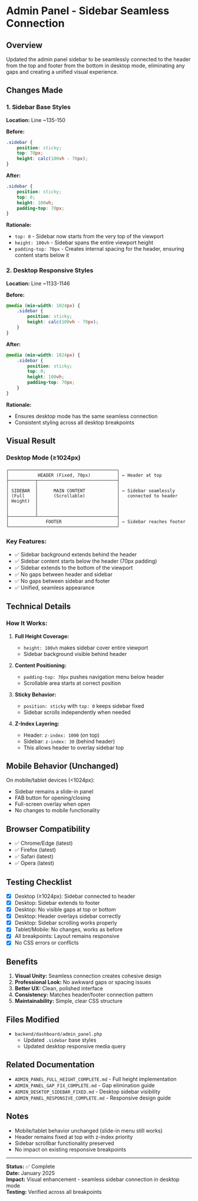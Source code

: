 # Admin Panel - Sidebar Seamless Connection

## Overview
Updated the admin panel sidebar to be seamlessly connected to the header from the top and footer from the bottom in desktop mode, eliminating any gaps and creating a unified visual experience.

## Changes Made

### 1. Sidebar Base Styles
**Location:** Line ~135-150

**Before:**
```css
.sidebar {
    position: sticky;
    top: 70px;
    height: calc(100vh - 70px);
}
```

**After:**
```css
.sidebar {
    position: sticky;
    top: 0;
    height: 100vh;
    padding-top: 70px;
}
```

**Rationale:**
- `top: 0` - Sidebar now starts from the very top of the viewport
- `height: 100vh` - Sidebar spans the entire viewport height
- `padding-top: 70px` - Creates internal spacing for the header, ensuring content starts below it

### 2. Desktop Responsive Styles
**Location:** Line ~1133-1146

**Before:**
```css
@media (min-width: 1024px) {
    .sidebar {
        position: sticky;
        height: calc(100vh - 70px);
    }
}
```

**After:**
```css
@media (min-width: 1024px) {
    .sidebar {
        position: sticky;
        top: 0;
        height: 100vh;
        padding-top: 70px;
    }
}
```

**Rationale:**
- Ensures desktop mode has the same seamless connection
- Consistent styling across all desktop breakpoints

## Visual Result

### Desktop Mode (≥1024px)
```
┌─────────────────────────────────────────┐
│           HEADER (Fixed, 70px)          │ ← Header at top
├──────────┬──────────────────────────────┤
│          │                              │
│ SIDEBAR  │      MAIN CONTENT            │ ← Sidebar seamlessly
│ (Full    │      (Scrollable)            │   connected to header
│ Height)  │                              │
│          │                              │
│          │                              │
├──────────┴──────────────────────────────┤
│              FOOTER                     │ ← Sidebar reaches footer
└─────────────────────────────────────────┘
```

### Key Features:
- ✅ Sidebar background extends behind the header
- ✅ Sidebar content starts below the header (70px padding)
- ✅ Sidebar extends to the bottom of the viewport
- ✅ No gaps between header and sidebar
- ✅ No gaps between sidebar and footer
- ✅ Unified, seamless appearance

## Technical Details

### How It Works:

1. **Full Height Coverage:**
   - `height: 100vh` makes sidebar cover entire viewport
   - Sidebar background visible behind header

2. **Content Positioning:**
   - `padding-top: 70px` pushes navigation menu below header
   - Scrollable area starts at correct position

3. **Sticky Behavior:**
   - `position: sticky` with `top: 0` keeps sidebar fixed
   - Sidebar scrolls independently when needed

4. **Z-Index Layering:**
   - Header: `z-index: 1000` (on top)
   - Sidebar: `z-index: 30` (behind header)
   - This allows header to overlay sidebar top

## Mobile Behavior (Unchanged)

On mobile/tablet devices (<1024px):
- Sidebar remains a slide-in panel
- FAB button for opening/closing
- Full-screen overlay when open
- No changes to mobile functionality

## Browser Compatibility

- ✅ Chrome/Edge (latest)
- ✅ Firefox (latest)
- ✅ Safari (latest)
- ✅ Opera (latest)

## Testing Checklist

- [x] Desktop (≥1024px): Sidebar connected to header
- [x] Desktop: Sidebar extends to footer
- [x] Desktop: No visible gaps at top or bottom
- [x] Desktop: Header overlays sidebar correctly
- [x] Desktop: Sidebar scrolling works properly
- [x] Tablet/Mobile: No changes, works as before
- [x] All breakpoints: Layout remains responsive
- [x] No CSS errors or conflicts

## Benefits

1. **Visual Unity:** Seamless connection creates cohesive design
2. **Professional Look:** No awkward gaps or spacing issues
3. **Better UX:** Clean, polished interface
4. **Consistency:** Matches header/footer connection pattern
5. **Maintainability:** Simple, clear CSS structure

## Files Modified

- `backend/dashboard/admin_panel.php`
  - Updated `.sidebar` base styles
  - Updated desktop responsive media query

## Related Documentation

- `ADMIN_PANEL_FULL_HEIGHT_COMPLETE.md` - Full height implementation
- `ADMIN_PANEL_GAP_FIX_COMPLETE.md` - Gap elimination guide
- `ADMIN_DESKTOP_SIDEBAR_FIXED.md` - Desktop sidebar visibility
- `ADMIN_PANEL_RESPONSIVE_COMPLETE.md` - Responsive design guide

## Notes

- Mobile/tablet behavior unchanged (slide-in menu still works)
- Header remains fixed at top with z-index priority
- Sidebar scrollbar functionality preserved
- No impact on existing responsive breakpoints

---

**Status:** ✅ Complete  
**Date:** January 2025  
**Impact:** Visual enhancement - seamless sidebar connection in desktop mode  
**Testing:** Verified across all breakpoints
